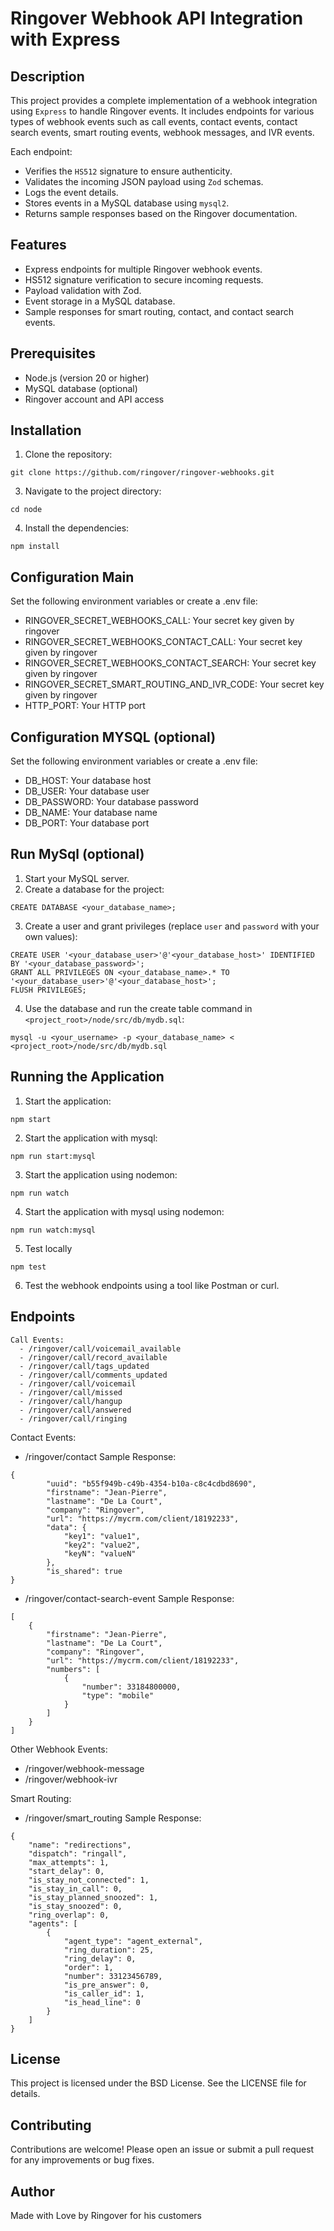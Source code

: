 Ringover Webhook API Integration with Express
==============================================

Description
-----------
This project provides a complete implementation of a webhook integration using `Express` to handle Ringover events.
It includes endpoints for various types of webhook events such as call events, contact events, contact search events,
smart routing events, webhook messages, and IVR events.

Each endpoint:
  - Verifies the `HS512` signature to ensure authenticity.
  - Validates the incoming JSON payload using `Zod` schemas.
  - Logs the event details.
  - Stores events in a MySQL database using `mysql2`.
  - Returns sample responses based on the Ringover documentation.

Features
--------
- Express endpoints for multiple Ringover webhook events.
- HS512 signature verification to secure incoming requests.
- Payload validation with Zod.
- Event storage in a MySQL database.
- Sample responses for smart routing, contact, and contact search events.

Prerequisites
-------------
- Node.js (version 20 or higher)
- MySQL database (optional)
- Ringover account and API access

Installation
------------
1. Clone the repository:
```
git clone https://github.com/ringover/ringover-webhooks.git
```

3. Navigate to the project directory:
```
cd node
```

4. Install the dependencies:
```
npm install
```

Configuration Main
-------------------
Set the following environment variables or create a .env file:

 - RINGOVER_SECRET_WEBHOOKS_CALL: Your secret key given by ringover
 - RINGOVER_SECRET_WEBHOOKS_CONTACT_CALL: Your secret key given by ringover
 - RINGOVER_SECRET_WEBHOOKS_CONTACT_SEARCH: Your secret key given by ringover
 - RINGOVER_SECRET_SMART_ROUTING_AND_IVR_CODE: Your secret key given by ringover
 - HTTP_PORT: Your HTTP port


Configuration MYSQL (optional)
-------------------
Set the following environment variables or create a .env file:

 - DB_HOST: Your database host
 - DB_USER: Your database user
 - DB_PASSWORD: Your database password
 - DB_NAME: Your database name
 - DB_PORT: Your database port

Run MySql (optional)
----------
1. Start your MySQL server.
2. Create a database for the project:
```
CREATE DATABASE <your_database_name>;
```
3. Create a user and grant privileges (replace `user` and `password` with your own values):
```
CREATE USER '<your_database_user>'@'<your_database_host>' IDENTIFIED BY '<your_database_password>';
GRANT ALL PRIVILEGES ON <your_database_name>.* TO '<your_database_user>'@'<your_database_host>';
FLUSH PRIVILEGES;
```
4. Use the database and run the create table command in `<project_root>/node/src/db/mydb.sql`:
```
mysql -u <your_username> -p <your_database_name> < <project_root>/node/src/db/mydb.sql
```

Running the Application
-----------------------
1. Start the application:
```
npm start
```
2. Start the application with mysql:
```
npm run start:mysql
```
3. Start the application using nodemon:
```
npm run watch
```
4. Start the application with mysql using nodemon:
```
npm run watch:mysql
```
5. Test locally
```
npm test
```
6. Test the webhook endpoints using a tool like Postman or curl.

Endpoints
---------
```
Call Events:
  - /ringover/call/voicemail_available
  - /ringover/call/record_available
  - /ringover/call/tags_updated
  - /ringover/call/comments_updated
  - /ringover/call/voicemail
  - /ringover/call/missed
  - /ringover/call/hangup
  - /ringover/call/answered
  - /ringover/call/ringing
```

Contact Events:
  - /ringover/contact
    Sample Response:
```
{
		"uuid": "b55f949b-c49b-4354-b10a-c8c4cdbd8690",
		"firstname": "Jean-Pierre",
		"lastname": "De La Court",
		"company": "Ringover",
		"url": "https://mycrm.com/client/18192233",
		"data": {
			"key1": "value1",
			"key2": "value2",
			"keyN": "valueN"
		},
		"is_shared": true
}
```
  - /ringover/contact-search-event
    Sample Response:
```
[
	{
		"firstname": "Jean-Pierre",
		"lastname": "De La Court",
		"company": "Ringover",
		"url": "https://mycrm.com/client/18192233",
		"numbers": [
			{
				"number": 33184800000,
				"type": "mobile"
			}
		]	
	}
]
```   
Other Webhook Events:
  - /ringover/webhook-message
  - /ringover/webhook-ivr

Smart Routing:
  - /ringover/smart_routing
    Sample Response:
```
{
	"name": "redirections",
	"dispatch": "ringall",
	"max_attempts": 1,
	"start_delay": 0,
	"is_stay_not_connected": 1,
	"is_stay_in_call": 0,
	"is_stay_planned_snoozed": 1,
	"is_stay_snoozed": 0,
	"ring_overlap": 0,
	"agents": [
		{
			"agent_type": "agent_external",
			"ring_duration": 25,
			"ring_delay": 0,
			"order": 1,
			"number": 33123456789,
			"is_pre_answer": 0,
			"is_caller_id": 1,
			"is_head_line": 0
		}
	]
}      
```
License
-------
This project is licensed under the BSD License. See the LICENSE file for details.

Contributing
------------
Contributions are welcome! Please open an issue or submit a pull request for any improvements or bug fixes.

Author
------
Made with Love by Ringover for his customers
